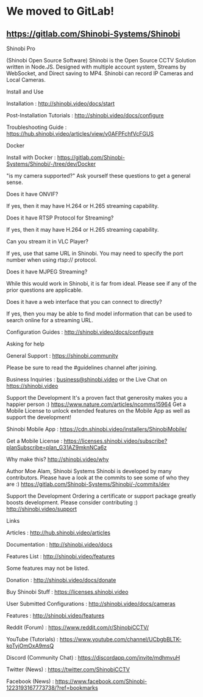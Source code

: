 # We moved to GitLab!
## https://gitlab.com/Shinobi-Systems/Shinobi

Shinobi Pro

(Shinobi Open Source Software)
Shinobi is the Open Source CCTV Solution written in Node.JS. Designed with multiple account system, Streams by WebSocket, and Direct saving to MP4. Shinobi can record IP Cameras and Local Cameras.

Install and Use

Installation : http://shinobi.video/docs/start

Post-Installation Tutorials : http://shinobi.video/docs/configure

Troubleshooting Guide : https://hub.shinobi.video/articles/view/v0AFPFchfVcFGUS



Docker

Install with Docker : https://gitlab.com/Shinobi-Systems/Shinobi/-/tree/dev/Docker



"is my camera supported?"
Ask yourself these questions to get a general sense.

Does it have ONVIF?

If yes, then it may have H.264 or H.265 streaming capability.


Does it have RTSP Protocol for Streaming?

If yes, then it may have H.264 or H.265 streaming capability.


Can you stream it in VLC Player?

If yes, use that same URL in Shinobi. You may need to specify the port number when using rtsp:// protocol.


Does it have MJPEG Streaming?

While this would work in Shinobi, it is far from ideal. Please see if any of the prior questions are applicable.


Does it have a web interface that you can connect to directly?

If yes, then you may be able to find model information that can be used to search online for a streaming URL.



Configuration Guides : http://shinobi.video/docs/configure

Asking for help

General Support : https://shinobi.community

Please be sure to read the #guidelines channel after joining.


Business Inquiries : business@shinobi.video or the Live Chat on https://shinobi.video



Support the Development
It's a proven fact that generosity makes you a happier person :) https://www.nature.com/articles/ncomms15964
Get a Mobile License to unlock extended features on the Mobile App as well as support the development!

Shinobi Mobile App : https://cdn.shinobi.video/installers/ShinobiMobile/

Get a Mobile License : https://licenses.shinobi.video/subscribe?planSubscribe=plan_G31AZ9mknNCa6z



Why make this?
http://shinobi.video/why

Author
Moe Alam, Shinobi Systems
Shinobi is developed by many contributors. Please have a look at the commits to see some of who they are :)
https://gitlab.com/Shinobi-Systems/Shinobi/-/commits/dev

Support the Development
Ordering a certificate or support package greatly boosts development. Please consider contributing :)
http://shinobi.video/support

Links

Articles : http://hub.shinobi.video/articles

Documentation : http://shinobi.video/docs

Features List : http://shinobi.video/features

Some features may not be listed.


Donation : http://shinobi.video/docs/donate

Buy Shinobi Stuff : https://licenses.shinobi.video

User Submitted Configurations : http://shinobi.video/docs/cameras

Features : http://shinobi.video/features

Reddit (Forum) : https://www.reddit.com/r/ShinobiCCTV/

YouTube (Tutorials) : https://www.youtube.com/channel/UCbgbBLTK-koTyjOmOxA9msQ

Discord (Community Chat) : https://discordapp.com/invite/mdhmvuH

Twitter (News) : https://twitter.com/ShinobiCCTV

Facebook (News) : https://www.facebook.com/Shinobi-1223193167773738/?ref=bookmarks
